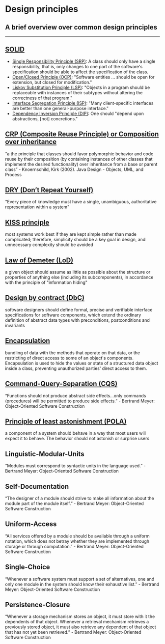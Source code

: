 # Design principles

## A brief overview over common design principles

---

## [SOLID](https://en.wikipedia.org/wiki/SOLID)

- [Single Responsibility Principle (SRP)](https://en.wikipedia.org/wiki/Single-responsibility_principle):
  A class should only have a single responsibility, that is, only changes to one
  part of the software's specification should be able to affect the
  specification of the class.
- [Open/Closed Principle (OCP)](https://en.wikipedia.org/wiki/Open%E2%80%93closed_principle):
  "Software entities ... should be open for extension, but closed for
  modification."
- [Liskov Substitution Principle (LSP)](https://en.wikipedia.org/wiki/Liskov_substitution_principle):
  "Objects in a program should be replaceable with instances of their subtypes
  without altering the correctness of that program."
- [Interface Segregation Principle (ISP)](https://en.wikipedia.org/wiki/Interface_segregation_principle):
  "Many client-specific interfaces are better than one general-purpose
  interface."
- [Dependency Inversion Principle (DIP)](https://en.wikipedia.org/wiki/Dependency_inversion_principle):
  One should "depend upon abstractions, [not] concretions."

## [CRP (Composite Reuse Principle) or Composition over inheritance](https://en.wikipedia.org/wiki/Composition_over_inheritance)

“a the principle that classes should favor polymorphic behavior
and code reuse by their composition (by containing instances of
other classes that implement the desired functionality) over inheritance
from a base or parent class” - Knoernschild, Kirk (2002). Java Design -
Objects, UML, and Process

## [DRY (Don’t Repeat Yourself)](https://en.wikipedia.org/wiki/Don%27t_repeat_yourself)

"Every piece of knowledge must have a single, unambiguous, authoritative
representation within a system"

## [KISS principle](https://en.wikipedia.org/wiki/KISS_principle)

most systems work best if they are kept simple rather than made complicated;
therefore, simplicity should be a key goal in design, and unnecessary complexity
should be avoided

## [Law of Demeter (LoD)](https://en.wikipedia.org/wiki/Law_of_Demeter)

a given object should assume as little as possible about the structure or
properties of anything else (including its subcomponents), in accordance with
the principle of "information hiding"

## [Design by contract (DbC)](https://en.wikipedia.org/wiki/Design_by_contract)

software designers should define formal, precise and verifiable interface
specifications for software components, which extend the ordinary definition of
abstract data types with preconditions, postconditions and invariants

## [Encapsulation](https://en.wikipedia.org/wiki/Encapsulation_(computer_programming))

bundling of data with the methods that operate on that data, or the restricting
of direct access to some of an object's components. Encapsulation is used to
hide the values or state of a structured data object inside a class, preventing
unauthorized parties' direct access to them.

## [Command-Query-Separation (CQS)](https://en.wikipedia.org/wiki/Command%E2%80%93query_separation)

“Functions should not produce abstract side effects...only commands (procedures)
will be permitted to produce side effects.” - Bertrand Meyer: Object-Oriented
Software Construction

## [Principle of least astonishment (POLA)](https://en.wikipedia.org/wiki/Principle_of_least_astonishment)

a component of a system should behave in a way that most users will expect it to
behave. The behavior should not astonish or surprise users

## Linguistic-Modular-Units

“Modules must correspond to syntactic units in the language used.” - Bertrand
Meyer: Object-Oriented Software Construction

## Self-Documentation

“The designer of a module should strive to make all information about the module
part of the module itself.” - Bertrand Meyer: Object-Oriented Software
Construction

## Uniform-Access

“All services offered by a module should be available through a uniform
notation, which does not betray whether they are implemented through storage or
through computation.” - Bertrand Meyer: Object-Oriented Software Construction

## Single-Choice

“Whenever a software system must support a set of alternatives, one and only one
module in the system should know their exhaustive list.” - Bertrand Meyer:
Object-Oriented Software Construction

## Persistence-Closure

“Whenever a storage mechanism stores an object, it must store with it the
dependents of that object. Whenever a retrieval mechanism retrieves a previously
stored object, it must also retrieve any dependent of that object that has not
yet been retrieved.” - Bertrand Meyer: Object-Oriented Software Construction
